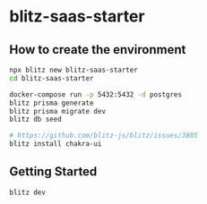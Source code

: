# blitz-saas-starter

## How to create the environment
```sh
npx blitz new blitz-saas-starter
cd blitz-saas-starter

docker-compose run -p 5432:5432 -d postgres
blitz prisma generate
blitz prisma migrate dev
blitz db seed

# https://github.com/blitz-js/blitz/issues/3805
blitz install chakra-ui
```
## Getting Started
```sh
blitz dev
```
